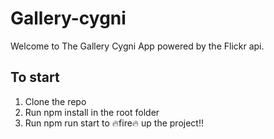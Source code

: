 # Gallery-cygni

Welcome to The Gallery Cygni App powered by the Flickr api.

## To start
   1. Clone the repo
   2. Run npm install in the root folder
   3. Run npm run start to 🔥fire🔥 up the project!!
